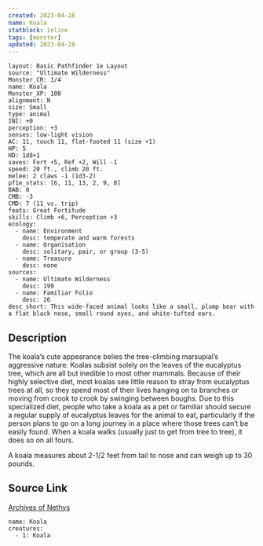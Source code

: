 ```yaml
---
created: 2023-04-28
name: Koala
statblock: inline
tags: [monster]
updated: 2023-04-28
---
```

```statblock
layout: Basic Pathfinder 1e Layout
source: "Ultimate Wilderness"
Monster_CR: 1/4
name: Koala
Monster_XP: 100
alignment: N
size: Small
type: animal
INI: +0
perception: +3
senses: low-light vision
AC: 11, touch 11, flat-footed 11 (size +1)
HP: 5
HD: 1d8+1
saves: Fort +5, Ref +2, Will -1
speed: 20 ft., climb 20 ft.
melee: 2 claws -1 (1d3-2)
pf1e_stats: [6, 11, 13, 2, 9, 8]
BAB: 0
CMB: -3
CMD: 7 (11 vs. trip)
feats: Great Fortitude
skills: Climb +6, Perception +3
ecology:
  - name: Environment
    desc: temperate and warm forests
  - name: Organisation
    desc: solitary, pair, or group (3-5)
  - name: Treasure
    desc: none
sources:
  - name: Ultimate Wilderness
    desc: 199
  - name: Familiar Folio
    desc: 26
desc_short: This wide-faced animal looks like a small, plump bear with a flat black nose, small round eyes, and white-tufted ears.
```
## Description
The koala’s cute appearance belies the tree-climbing marsupial’s aggressive nature. Koalas subsist solely on the leaves of the eucalyptus tree, which are all but inedible to most other mammals. Because of their highly selective diet, most koalas see little reason to stray from eucalyptus trees at all, so they spend most of their lives hanging on to branches or moving from crook to crook by swinging between boughs. Due to this specialized diet, people who take a koala as a pet or familiar should secure a regular supply of eucalyptus leaves for the animal to eat, particularly if the person plans to go on a long journey in a place where those trees can’t be easily found. When a koala walks (usually just to get from tree to tree), it does so on all fours.

 A koala measures about 2-1/2 feet from tail to nose and can weigh up to 30 pounds.
## Source Link
[Archives of Nethys](https://aonprd.com/MonsterDisplay.aspx?ItemName=Koala)
```encounter-table
name: Koala
creatures:
  - 1: Koala
```
